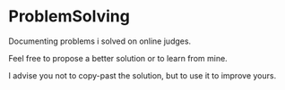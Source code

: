 # ProblemSolving
Documenting problems i solved on online judges.

Feel free to propose a better solution or to learn from mine.
  
I advise you not to copy-past the solution, but to use it to improve yours.
